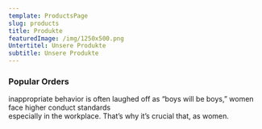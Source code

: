 ```yaml
---
template: ProductsPage
slug: products
title: Produkte
featuredImage: /img/1250x500.png
Untertitel: Unsere Produkte
subtitle: Unsere Produkte
---
```

### Popular Orders

inappropriate behavior is often laughed off as “boys will be boys,” women face higher conduct standards\
especially in the workplace. That’s why it’s crucial that, as women.